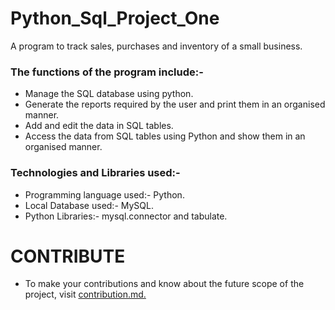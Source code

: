 # Python_Sql_Project_One
A program to track sales, purchases and inventory of a small business.

### The functions of the program include:-
  - Manage the SQL database using python.
  - Generate the reports required by the user and print them in an organised manner.
  - Add and edit the data in SQL tables.
  - Access the data from SQL tables using Python and show them in an organised manner.
  
### Technologies and Libraries used:-
  - Programming language used:- Python.
  - Local Database used:- MySQL.
  - Python Libraries:- mysql.connector and tabulate.
  
# CONTRIBUTE
- To make your contributions and know about the future scope of the project, visit [contribution.md.](https://github.com/SalientPharaoh/Python_Sql_Project_One/blob/main/contribution.md)

